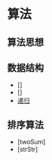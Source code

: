 # 算法

## 算法思想

## 数据结构
- []
- []
- [递归](https://github.com/heyzeng/Graphical-Algorithm/blob/master/Algorithm-Java/Data-Structure/src/main/java/recursion/recursion.md)

## 排序算法




- [twoSum]
- [strStr]

